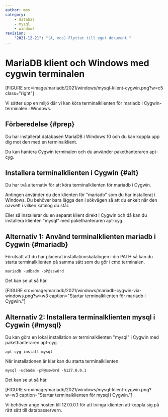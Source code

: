 ```yaml
---
author: mos
category:
    - databas
    - mysql
    - windows
revision:
    "2021-12-21": "(A, mos) Flyttat till eget dokument."
...
```

MariaDB klient och Windows med cygwin terminalen
==================================

[FIGURE src=image/mariadb/2021/windows/mysql-klient-cygwin.png?w=c5 class="right"]

Vi sätter upp en miljö där vi kan köra terminalklienten för mariadb i Cygwin-terminalen i Windows.

<!--more-->



Förberedelse {#prep}
--------------------------------------

Du har installerat databasen MariaDB i Windows 10 och du kan koppla upp dig mot den med en terminalklient.

Du kan hantera Cygwin terminalen och du använder pakethanteraren apt-cyg.



Installera terminalklienten i Cygwin {#alt}
--------------------------------------

Du har två alternativ för att köra terminalklienten för mariadb i Cygwin.

Antingen använder du den klienten för "mariadb" som du har installerat i Windows. Du behöver bara lägga den i sökvägen så att du enkelt når den oavsett i vilken katalog du står.

Eller så installerar du en separat klient direkt i Cygwin och då kan du installera klienten "mysql" med pakethanteraren apt-cyg.



Alternativ 1: Använd terminalklienten mariadb i Cygwin {#mariadb}
--------------------------------------

Förutsatt att du har placerat installationskatalogen i din PATH så kan du starta terminalklienten på samma sätt som du gör i cmd terminalen.

```text
mariadb -udbadm -pP@ssw0rd
```

Det kan se ut så här.

[FIGURE src=image/mariadb/2021/windows/mariadb-cygwin-via-windows.png?w=w3 caption="Startar terminalklienten för mariadb i Cygwin."]



Alternativ 2: Installera terminalklienten mysql i Cygwin {#mysql}
--------------------------------------

Du kan göra en lokal installation av terminalklienten "mysql" i Cygwin med pakethanteraren apt-cyg.

```text
apt-cyg install mysql
```

När installationen är klar kan du starta terminalklienten.

```text
mysql -udbadm -pP@ssw0rd -h127.0.0.1
```

Det kan se ut så här.

[FIGURE src=image/mariadb/2021/windows/mysql-klient-cygwin.png?w=w3 caption="Startar terminalklienten för mysql i Cygwin."]

Vi behöver ange hosten till 127.0.0.1 för att tvinga klienten att koppla sig på rätt sätt till databasservern.

